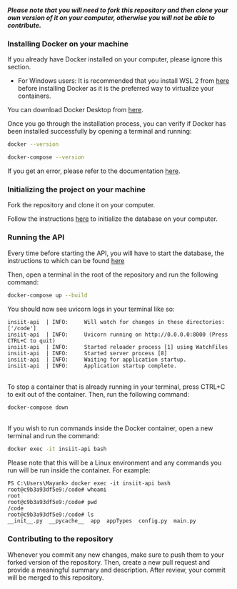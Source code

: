 ##### Please note that you will need to fork this repository and then clone your own version of it on your computer, otherwise you will not be able to contribute.

### Installing Docker on your machine

If you already have Docker installed on your computer, please ignore this section.

- For Windows users: It is recommended that you install WSL 2 from [here](https://learn.microsoft.com/en-us/windows/wsl/install) before installing Docker as it is the preferred way to virtualize your containers.

You can download Docker Desktop from [here](https://www.docker.com/products/docker-desktop/).

Once you go through the installation process, you can verify if Docker has been installed successfully by opening a terminal and running:

```bash
docker --version
```

```bash
docker-compose --version
```

If you get an error, please refer to the documentation [here](https://docs.docker.com/).

### Initializing the project on your machine

Fork the repository and clone it on your computer.

Follow the instructions [here](https://github.com/WADC-IITGN/insiit-db#setting-up-the-database-on-a-new-machine) to initialize the database on your computer.

### Running the API

Every time before starting the API, you will have to start the database, the instructions to which can be found [here](https://github.com/WADC-IITGN/insiit-db#setting-up-the-database-on-a-new-machine)

Then, open a terminal in the root of the repository and run the following command:

```bash
docker-compose up --build
```

You should now see uvicorn logs in your terminal like so:

```console
insiit-api  | INFO:     Will watch for changes in these directories: ['/code']
insiit-api  | INFO:     Uvicorn running on http://0.0.0.0:8000 (Press CTRL+C to quit)
insiit-api  | INFO:     Started reloader process [1] using WatchFiles
insiit-api  | INFO:     Started server process [8]
insiit-api  | INFO:     Waiting for application startup.
insiit-api  | INFO:     Application startup complete.
```

\
To stop a container that is already running in your terminal, press CTRL+C to exit out of the container. Then, run the following command:

```bash
docker-compose down
```

\
If you wish to run commands inside the Docker container, open a new terminal and
run the command:

```bash
docker exec -it insiit-api bash
```

Please note that this will be a Linux environment and any commands you run will be run inside the container. For example:

```console
PS C:\Users\Mayank> docker exec -it insiit-api bash
root@c9b3a93df5e9:/code# whoami
root
root@c9b3a93df5e9:/code# pwd
/code
root@c9b3a93df5e9:/code# ls
__init__.py  __pycache__  app  appTypes  config.py  main.py
```

### Contributing to the repository

Whenever you commit any new changes, make sure to push them to your forked version of the repository. Then, create a new pull request and provide a meaningful summary and description. After review, your commit will be merged to this repository.
